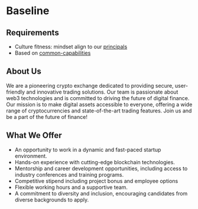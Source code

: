 # Baseline

## Requirements
- Culture fitness: mindset align to our [principals](https://github.com/novax-exchange/.github/tree/main/principals)
- Based on [common-capabilities](https://github.com/novax-exchange/.github/blob/main/principals/README.md#common-capabilities)


## About Us
We are a pioneering crypto exchange dedicated to providing secure, user-friendly and innovative trading solutions. Our team is passionate about web3 technologies and is committed to driving the future of digital finance. Our mission is to make digital assets accessible to everyone, offering a wide range of cryptocurrencies and state-of-the-art trading features. Join us and be a part of the future of finance!

## What We Offer
- An opportunity to work in a dynamic and fast-paced startup environment.
- Hands-on experience with cutting-edge blockchain technologies.
- Mentorship and career development opportunities, including access to industry conferences and training programs.
- Competitive stipend including project bonus and employee options
- Flexible working hours and a supportive team.
- A commitment to diversity and inclusion, encouraging candidates from diverse backgrounds to apply.
